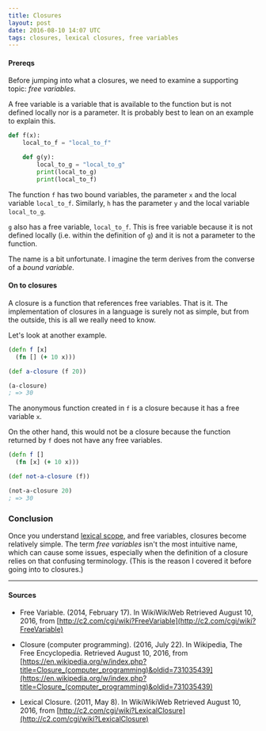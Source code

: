 ```yaml
---
title: Closures
layout: post
date: 2016-08-10 14:07 UTC
tags: closures, lexical closures, free variables
---
```



#### Prereqs

Before jumping into what a closures, we need to examine a supporting topic: _free variables_.

A free variable is a variable that is available to the function but is not defined locally nor is a parameter. It is probably best to lean on an example to explain this.


```python
def f(x):
    local_to_f = "local_to_f"

    def g(y):
        local_to_g = "local_to_g"
        print(local_to_g)
        print(local_to_f)
```

The function `f` has two bound variables, the parameter `x` and the local variable `local_to_f`. Similarly, `h` has the parameter `y` and the local variable `local_to_g`.

`g` also has a free variable, `local_to_f`. This is free variable because it is not defined locally (i.e. within the definition of `g`) and it is not a parameter to the function.

The name is a bit unfortunate. I imagine the term derives from the converse of a _bound variable_.


#### On to closures

A closure is a function that references free variables. That is it. The implementation of closures in a language is surely not as simple, but from the outside, this is all we really need to know.

Let's look at another example.

```clojure
(defn f [x]
  (fn [] (+ 10 x)))

(def a-closure (f 20))

(a-closure)
; => 30
```

The anonymous function created in `f` is a closure because it has a free variable `x`.

On the other hand, this would not be a closure because the function returned by `f` does not have any free variables.

```clojure
(defn f []
  (fn [x] (+ 10 x)))

(def not-a-closure (f))

(not-a-closure 20)
; => 30
```

### Conclusion

Once you understand [lexical scope](/2016/08/09/lexical-scope-dynamic-scope/), and free variables, closures become relatively simple. The term _free variables_ isn't the most intuitive name, which can cause some issues, especially when the definition of a closure relies on that confusing terminology. (This is the reason I covered it before going into to closures.)


---

#### Sources

* Free Variable. (2014, February 17). In WikiWikiWeb Retrieved August 10, 2016, from [http://c2.com/cgi/wiki?FreeVariable](http://c2.com/cgi/wiki?FreeVariable)

* Closure (computer programming). (2016, July 22). In Wikipedia, The Free Encyclopedia. Retrieved August 10, 2016, from [https://en.wikipedia.org/w/index.php?title=Closure_(computer_programming)&oldid=731035439](https://en.wikipedia.org/w/index.php?title=Closure_(computer_programming)&oldid=731035439)

* Lexical Closure. (2011, May 8). In WikiWikiWeb Retrieved August 10, 2016, from [http://c2.com/cgi/wiki?LexicalClosure](http://c2.com/cgi/wiki?LexicalClosure)
